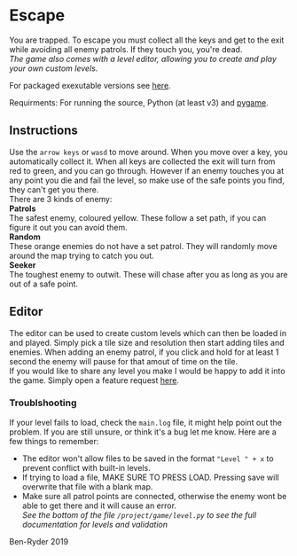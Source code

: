 # Escape
You are trapped. To escape you must collect all the keys and get to the exit while avoiding all enemy patrols. If they touch you, you're dead.  
*The game also comes with a level editor, allowing you to create and play your own custom levels.*  

For packaged exexutable versions see [here](https://github.com/Ben-Ryder/Escape/releases).

Requirments: For running the source, Python (at least v3) and [pygame](https://www.pygame.org).

## Instructions 
Use the `arrow keys` or `wasd` to move around. When you move over a key, you automatically collect it. When all keys are collected the exit will turn from red to green, and you can go through. However if an enemy touches you at any point you die and fail the level, so make use of the safe points you find, they can't get you there.  
There are 3 kinds of enemy:  
**Patrols**  
The safest enemy, coloured yellow. These follow a set path, if you can figure it out you can avoid them.  
**Random**  
These orange enemies do not have a set patrol. They will randomly move around the map trying to catch you out.  
**Seeker**  
The toughest enemy to outwit. These will chase after you as long as you are out of a safe point.

## Editor
The editor can be used to create custom levels which can then be loaded in and played. Simply pick a tile size and resolution then start adding tiles and enemies. When adding an enemy patrol, if you click and hold for at least 1 second the enemy will pause for that amout of time on the tile.   
If you would like to share any level you make I would be happy to add it into the game. Simply open a feature request [here](https://github.com/Ben-Ryder/Escape/issues).

### Troublshooting
If your level fails to load, check the `main.log` file, it might help point out the problem. If you are still unsure, or think it's a bug let me know. 
Here are a few things to remember:
- The editor won't allow files to be saved in the format `"Level " + x` to prevent conflict with built-in levels.
- If trying to load a file, MAKE SURE TO PRESS LOAD. Pressing save will overwrite that file with a blank map.
- Make sure all patrol points are connected, otherwise the enemy wont be able to get there and it will cause an error.  
*See the bottom of the file `/project/game/level.py` to see the full documentation for levels and validation*  



Ben-Ryder 2019
